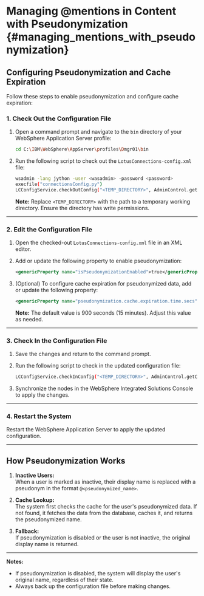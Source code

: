 # Managing @mentions in Content with Pseudonymization {#managing_mentions_with_pseudonymization}

## Configuring Pseudonymization and Cache Expiration

Follow these steps to enable pseudonymization and configure cache expiration:

### 1. Check Out the Configuration File
1. Open a command prompt and navigate to the `bin` directory of your WebSphere Application Server profile:  
   ```bash
   cd C:\IBM\WebSphere\AppServer\profiles\Dmgr01\bin
   ```

2. Run the following script to check out the `LotusConnections-config.xml` file:  
   ```bash
   wsadmin -lang jython -user <wasadmin> -password <password>
   execfile("connectionsConfig.py")
   LCConfigService.checkOutConfig("<TEMP_DIRECTORY>", AdminControl.getCell())
   ```
   **Note:** Replace `<TEMP_DIRECTORY>` with the path to a temporary working directory. Ensure the directory has write permissions.

---

### 2. Edit the Configuration File
1. Open the checked-out `LotusConnections-config.xml` file in an XML editor.

2. Add or update the following property to enable pseudonymization:  
   ```xml
   <genericProperty name="isPseudonymizationEnabled">true</genericProperty>
   ```

3. (Optional) To configure cache expiration for pseudonymized data, add or update the following property:  
   ```xml
   <genericProperty name="pseudonymization.cache.expiration.time.secs">900</genericProperty>
   ```
   **Note:** The default value is 900 seconds (15 minutes). Adjust this value as needed.

---

### 3. Check In the Configuration File
1. Save the changes and return to the command prompt.

2. Run the following script to check in the updated configuration file:  
   ```bash
   LCConfigService.checkInConfig("<TEMP_DIRECTORY>", AdminControl.getCell())
   ```

3. Synchronize the nodes in the WebSphere Integrated Solutions Console to apply the changes.

---

### 4. Restart the System
Restart the WebSphere Application Server to apply the updated configuration.

---

## How Pseudonymization Works

1. **Inactive Users:**  
   When a user is marked as inactive, their display name is replaced with a pseudonym in the format `@<pseudonymized_name>`.

2. **Cache Lookup:**  
   The system first checks the cache for the user's pseudonymized data. If not found, it fetches the data from the database, caches it, and returns the pseudonymized name.

3. **Fallback:**  
   If pseudonymization is disabled or the user is not inactive, the original display name is returned.

---

**Notes:**
- If pseudonymization is disabled, the system will display the user's original name, regardless of their state.
- Always back up the configuration file before making changes.
